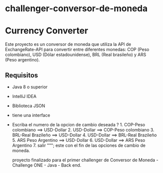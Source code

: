 # challenger-conversor-de-moneda
# Currency Converter

Este proyecto es un conversor de moneda que utiliza la API de ExchangeRate-API para convertir entre diferentes monedas: COP (Peso colombiano), USD (Dólar estadounidense), BRL (Real brasileño) y ARS (Peso argentino).

## Requisitos

- Java 8 o superior
- IntelliJ IDEA
- Biblioteca JSON
- tiene una interface
- Escriba el numero de la opcion de cambio deseada ?
                   1. COP-Peso colombiano ==> USD-Dollar
                   2. USD-Dollar ==> COP-Peso colombiano
                   3. BRL-Real Brazileño ==> USD-Dollar
                   4. USD-Dollar ==> BRL-Real Brazileño
                   5. ARS Peso Argentino ==> USD-Dollar
                   6. USD-Dollar ==> ARS Peso Argentino
                   7. salir """;
  este con el fin de las opciones de cambio de moneda.

  proyecto finalizado para el primer challenger de Conversor de Moneda - Challenge ONE - Java - Back end.
